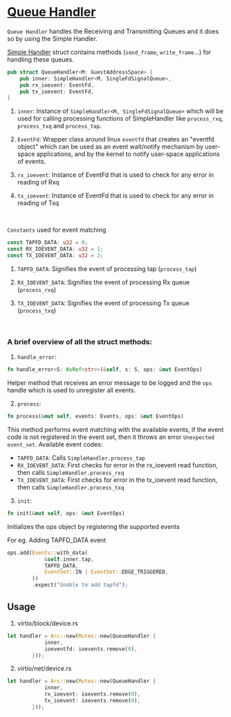 # [Queue Handler](https://github.com/codenet/vmm-reference/blob/main/src/devices/src/virtio/net/queue_handler.rs)

`Queue Handler` handles the Receiving and Transmitting Queues and it does so by using the Simple Handler.

[Simple Handler](https://github.com/codenet/vmm-reference/blob/main/src/devices/src/virtio/net/simple_handler.rs) struct contains methods (`send_frame`, `write_frame`...) for handling these queues. 

``` rs
pub struct QueueHandler<M: GuestAddressSpace> {
    pub inner: SimpleHandler<M, SingleFdSignalQueue>,
    pub rx_ioevent: EventFd,
    pub tx_ioevent: EventFd,
}
```

1. `inner`: Instance of `SimpleHandler<M, SingleFdSignalQueue>` which will be used for calling processing functions of SimpleHandler like `process_rxq`, `process_txq` and `process_tap`.

2. `EventFd`: Wrapper class around linux `eventfd` that creates an "eventfd object" which can be used as an event wait/notify mechanism by user-space applications, and by the kernel to notify user-space applications of events.

3. `rx_ioevent`: Instance of EventFd that is used to check for any error in reading of Rxq

4. `tx_ioevent`: Instance of EventFd that is used to check for any error in reading of Txq

<br>

`Constants` used for event matching

```rs
const TAPFD_DATA: u32 = 0;
const RX_IOEVENT_DATA: u32 = 1;
const TX_IOEVENT_DATA: u32 = 2;
```

1. `TAPFD_DATA`: Signifies the event of processing tap (`process_tap`)

2. `RX_IOEVENT_DATA`: Signifies the event of processing Rx queue (`process_rxq`)

3. `TX_IOEVENT_DATA`: Signifies the event of processing Tx queue (`process_txq`)

<br>

### A brief overview of all the struct methods:

1. `handle_error`: 
```rs
fn handle_error<S: AsRef<str>>(&self, s: S, ops: &mut EventOps)
```
Helper method that receives an error message to be logged and the `ops` handle which is used to unregister all events.

2. `process`:
```rs
fn process(&mut self, events: Events, ops: &mut EventOps)
```
This method performs event matching with the available events, if the event code is not registered in the event set, then it throws an error `Unexpected event_set`.
Available event codes:
* `TAPFD_DATA`: Calls `SimpleHandler.process_tap`
* `RX_IOEVENT_DATA`: First checks for error in the rx_ioevent read function, then calls `SimpleHandler.process_rxq`
* `TX_IOEVENT_DATA`: First checks for error in the tx_ioevent read function, then calls `SimpleHandler.process_txq`

3. `init`:
```rs
fn init(&mut self, ops: &mut EventOps)
```
Initializes the ops object by registering the supported events

For eg. Adding TAPFD_DATA event
```rs
ops.add(Events::with_data(
            &self.inner.tap,
            TAPFD_DATA,
            EventSet::IN | EventSet::EDGE_TRIGGERED,
        ))
        .expect("Unable to add tapfd");
```


## Usage

1. virtio/block/device.rs
```rs
let handler = Arc::new(Mutex::new(QueueHandler {
            inner,
            ioeventfd: ioevents.remove(0),
        }));
```


2. virtio/net/device.rs
```rs
let handler = Arc::new(Mutex::new(QueueHandler {
            inner,
            rx_ioevent: ioevents.remove(0),
            tx_ioevent: ioevents.remove(0),
        }));
```
